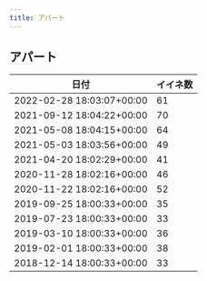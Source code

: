 ```yaml
---
title: アパート
---
```

## アパート

|日付|イイネ数|
|-|-|
|2022-02-28 18:03:07+00:00|61|
|2021-09-12 18:04:22+00:00|70|
|2021-05-08 18:04:15+00:00|64|
|2021-05-03 18:03:56+00:00|49|
|2021-04-20 18:02:29+00:00|41|
|2020-11-28 18:02:16+00:00|46|
|2020-11-22 18:02:16+00:00|52|
|2019-09-25 18:00:33+00:00|35|
|2019-07-23 18:00:33+00:00|33|
|2019-03-10 18:00:33+00:00|36|
|2019-02-01 18:00:33+00:00|38|
|2018-12-14 18:00:33+00:00|33|
